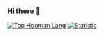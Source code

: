 ### Hi there 👋

[![Top Hooman Lang](https://github-readme-stats.vercel.app/api/top-langs/?username=igun997)](https://github.com/igun997)
[![Statistic](https://github-readme-stats.vercel.app/api?username=igun997&count_private=true&show_icons=true&theme=radical)](https://github.com/igun997)
